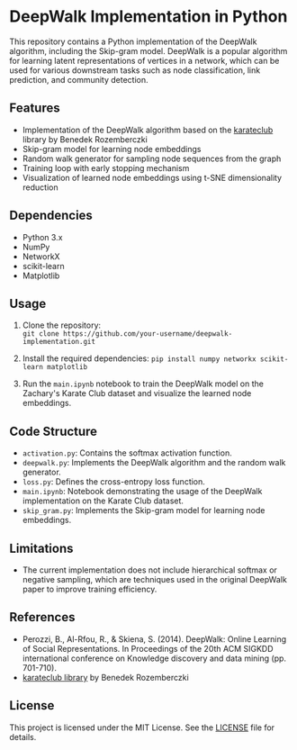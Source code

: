 # DeepWalk Implementation in Python

This repository contains a Python implementation of the DeepWalk algorithm, including the Skip-gram model. DeepWalk is a popular algorithm for learning latent representations of vertices in a network, which can be used for various downstream tasks such as node classification, link prediction, and community detection.

## Features

- Implementation of the DeepWalk algorithm based on the [karateclub](https://github.com/benedekrozemberczki/karateclub) library by Benedek Rozemberczki
- Skip-gram model for learning node embeddings
- Random walk generator for sampling node sequences from the graph
- Training loop with early stopping mechanism
- Visualization of learned node embeddings using t-SNE dimensionality reduction

## Dependencies

- Python 3.x
- NumPy
- NetworkX
- scikit-learn
- Matplotlib

## Usage

1. Clone the repository:  
```git clone https://github.com/your-username/deepwalk-implementation.git```

2. Install the required dependencies:
```pip install numpy networkx scikit-learn matplotlib```

3. Run the `main.ipynb` notebook to train the DeepWalk model on the Zachary's Karate Club dataset and visualize the learned node embeddings.

## Code Structure

- `activation.py`: Contains the softmax activation function.
- `deepwalk.py`: Implements the DeepWalk algorithm and the random walk generator.
- `loss.py`: Defines the cross-entropy loss function.
- `main.ipynb`: Notebook demonstrating the usage of the DeepWalk implementation on the Karate Club dataset.
- `skip_gram.py`: Implements the Skip-gram model for learning node embeddings.

## Limitations

- The current implementation does not include hierarchical softmax or negative sampling, which are techniques used in the original DeepWalk paper to improve training efficiency.

## References

- Perozzi, B., Al-Rfou, R., & Skiena, S. (2014). DeepWalk: Online Learning of Social Representations. In Proceedings of the 20th ACM SIGKDD international conference on Knowledge discovery and data mining (pp. 701-710).
- [karateclub library](https://github.com/benedekrozemberczki/karateclub) by Benedek Rozemberczki

## License

This project is licensed under the MIT License. See the [LICENSE](LICENSE) file for details.
